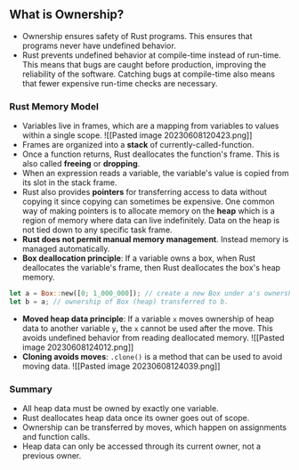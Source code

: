 ## What is Ownership?
- Ownership ensures safety of Rust programs. This ensures that programs never have undefined behavior.
- Rust prevents undefined behavior at compile-time instead of run-time. This means that bugs are caught before production, improving the reliability of the software. Catching bugs at compile-time also means that fewer expensive run-time checks are necessary.

### Rust Memory Model
- Variables live in frames, which are a mapping from variables to values within a single scope.
![[Pasted image 20230608120423.png]]
- Frames are organized into a **stack** of currently-called-function.
- Once a function returns, Rust deallocates the function's frame. This is also called **freeing** or **dropping**.
- When an expression reads a variable, the variable's value is copied from its slot in the stack frame.
- Rust also provides **pointers** for transferring access to data without copying it since copying can sometimes be expensive. One common way of making pointers is to allocate memory on the **heap** which is a region of memory where data can live indefinitely. Data on the heap is not tied down to any specific task frame.
- **Rust does not permit manual memory management**. Instead memory is managed automatically.
- **Box deallocation principle**: If a variable owns a box, when Rust deallocates the variable's frame, then Rust deallocates the box's heap memory.
```rust
let a = Box::new([0; 1_000_000]); // create a new Box under a's ownership.
let b = a; // ownership of Box (heap) transferred to b.
```
- **Moved heap data principle**: If a variable `x` moves ownership of heap data to another variable `y`, the `x` cannot be used after the move. This avoids undefined behavior from reading deallocated memory.
![[Pasted image 20230608124012.png]]
- **Cloning avoids moves**: `.clone()` is a method that can be used to avoid moving data.
![[Pasted image 20230608124039.png]]

### Summary
- All heap data must be owned by exactly one variable.
- Rust deallocates heap data once its owner goes out of scope.
- Ownership can be transferred by moves, which happen on assignments and function calls.
- Heap data can only be accessed through its current owner, not a previous owner.